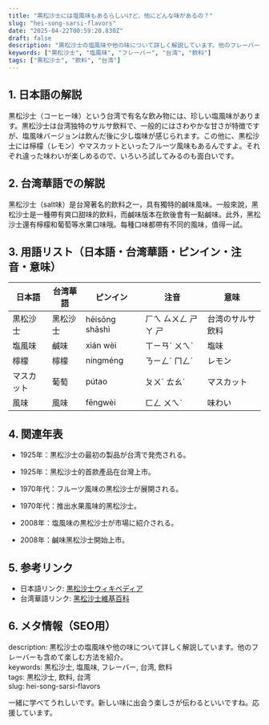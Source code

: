 ```yaml
---
title: "黒松沙士には塩風味もあるらしいけど、他にどんな味があるの？"
slug: "hei-song-sarsi-flavors"
date: "2025-04-22T00:59:20.830Z"
draft: false
description: "黒松沙士の塩風味や他の味について詳しく解説しています。他のフレーバーも含めて楽しむ方法を紹介。"
keywords: ["黒松沙士", "塩風味", "フレーバー", "台湾", "飲料"]
tags: ["黒松沙士", "飲料", "台湾"]
---
```


## 1. 日本語の解説  
黒松沙士（コーヒー味）という台湾で有名な飲み物には、珍しい塩風味があります。黒松沙士は台湾独特のサルサ飲料で、一般的にはさわやかな甘さが特徴ですが、塩風味バージョンは飲んだ後に少し塩味が感じられます。この他に、黒松沙士には檸檬（レモン）やマスカットといったフルーツ風味もあるんですよ。それぞれ違った味わいが楽しめるので、いろいろ試してみるのも面白いです。

## 2. 台湾華語での解説  
黑松沙士（salt味）是台灣著名的飲料之一，具有獨特的鹹味風味。一般來說，黑松沙士是一種帶有爽口甜味的飲料，而鹹味版本在飲後會有一點鹹味。此外，黑松沙士還有檸檬和葡萄等水果口味哦。每種口味都帶有不同的風味，值得一試。

## 3. 用語リスト（日本語・台湾華語・ピンイン・注音・意味）  

| 日本語   | 台湾華語     | ピンイン    | 注音     | 意味             |
|----------|--------------|-------------|----------|------------------|
| 黒松沙士 | 黑松沙士     | hēisōng shāshì | ㄏㄟ ㄙㄨㄥ ㄕㄚ ㄕ | 台湾のサルサ飲料 |
| 塩風味   | 鹹味         | xián wèi    | ㄒㄧㄢˊ ㄨㄟˋ | 塩味            |
| 檸檬     | 檸檬         | níngméng   | ㄋㄧㄥˊ ㄇㄥˊ | レモン          |
| マスカット| 葡萄         | pútao      | ㄆㄨˊ ㄊㄠˊ | マスカット       |
| 風味     | 風味         | fēngwèi    | ㄈㄥ ㄨㄟˋ | 味わい          |

## 4. 関連年表  
- 1925年：黒松沙士の最初の製品が台湾で発売される。  
- 1925年：黑松沙士的首款產品在台灣上市。

- 1970年代：フルーツ風味の黒松沙士が展開される。  
- 1970年代：推出水果風味的黑松沙士。

- 2008年：塩風味の黒松沙士が市場に紹介される。  
- 2008年：鹹味黑松沙士開始上市。

## 5. 参考リンク  
- 日本語リンク: [黒松沙士ウィキペディア](https://ja.wikipedia.org/wiki/黒松沙士)  
- 台湾華語リンク: [黑松沙士維基百科](https://zh.wikipedia.org/wiki/黑松沙士)

## 6. メタ情報（SEO用）  
description: 黒松沙士の塩風味や他の味について詳しく解説しています。他のフレーバーも含めて楽しむ方法を紹介。  
keywords: 黒松沙士, 塩風味, フレーバー, 台湾, 飲料  
tags: 黒松沙士, 飲料, 台湾  
slug: hei-song-sarsi-flavors  

一緒に学べてうれしいです。新しい味に出会う楽しさが伝わるといいですね。応援しています。